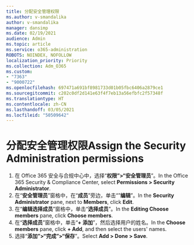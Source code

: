 ```yaml
---
title: 分配安全管理权限
ms.author: v-smandalika
author: v-smandalika
manager: dansimp
ms.date: 02/19/2021
audience: Admin
ms.topic: article
ms.service: o365-administration
ROBOTS: NOINDEX, NOFOLLOW
localization_priority: Priority
ms.collection: Adm_O365
ms.custom:
- "7363"
- "9000722"
ms.openlocfilehash: 697471a691bf8981733d01b05fbc6406a2879ce1
ms.sourcegitcommit: c202c0df2d141e63f4f7eb13a56efbfc2f57348f
ms.translationtype: HT
ms.contentlocale: zh-CN
ms.lasthandoff: 03/05/2021
ms.locfileid: "50509642"
---
```

# <a name="assign-the-security-administration-permissions"></a><span data-ttu-id="26ce5-102">分配安全管理权限</span><span class="sxs-lookup"><span data-stu-id="26ce5-102">Assign the Security Administration permissions</span></span>

1. <span data-ttu-id="26ce5-103">在 Office 365 安全与合规中心中，选择“**权限”>“安全管理员**”。</span><span class="sxs-lookup"><span data-stu-id="26ce5-103">In the Office 365 Security & Compliance Center, select **Permissions > Security Administrator**.</span></span>
2. <span data-ttu-id="26ce5-104">在“**安全管理员**”窗格中，在“**成员**”旁边，单击“”**编辑**”。</span><span class="sxs-lookup"><span data-stu-id="26ce5-104">In the **Security Administrator** pane, next to **Members**, click **Edit**.</span></span>
3. <span data-ttu-id="26ce5-105">在“**编辑选择成员**”窗格中，单击“**选择成员**”。</span><span class="sxs-lookup"><span data-stu-id="26ce5-105">In the **Editing Choose members** pane, click **Choose members**.</span></span>
4. <span data-ttu-id="26ce5-106">在“**选择成员**”窗格中，单击“**+ 添加**”，然后选择用户的姓名。</span><span class="sxs-lookup"><span data-stu-id="26ce5-106">In the **Choose members** pane, click **+ Add**, and then select the users' names.</span></span>
5. <span data-ttu-id="26ce5-107">选择“**添加”>“完成”>“保存**”。</span><span class="sxs-lookup"><span data-stu-id="26ce5-107">Select **Add > Done > Save**.</span></span>

